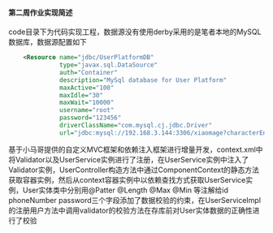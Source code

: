 #### 第二周作业实现简述

code目录下为代码实现工程，数据源没有使用derby采用的是笔者本地的MySQL数据库，数据源配置如下

```xml
	<Resource name="jdbc/UserPlatformDB"
			  type="javax.sql.DataSource"
			  auth="Container"
			  description="MySql database for User Platform"
			  maxActive="100"
			  maxIdle="30"
			  maxWait="10000"
			  username="root"
			  password="123456"
			  driverClassName="com.mysql.cj.jdbc.Driver"
			  url="jdbc:mysql://192.168.3.144:3306/xiaomage?characterEncoding=UTF-8"/>
```

基于小马哥提供的自定义MVC框架和依赖注入框架进行增量开发，context.xml中将Validator以及UserService实例进行了注册，在UserService实例中注入了Validator实例，UserController构造方法中通过ComponentContext的静态方法获取容器实例，然后从context容器实例中以依赖查找方式获取UserService实例，User实体类中分别用@Patter @Length @Max @Min 等注解给id phoneNumber password三个字段添加了数据校验的约束，在UserServiceImpl的注册用户方法中调用validator的校验方法在存库前对User实体数据的正确性进行了校验